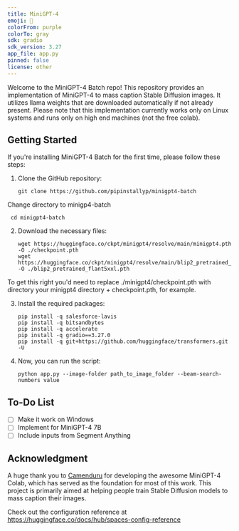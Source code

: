 ```yaml
---
title: MiniGPT-4
emoji: 🚀
colorFrom: purple
colorTo: gray
sdk: gradio
sdk_version: 3.27
app_file: app.py
pinned: false
license: other
---
```


Welcome to the MiniGPT-4 Batch repo! This repository provides an implementation of MiniGPT-4 to mass caption Stable Diffusion images. It utilizes llama weights that are downloaded automatically if not already present. Please note that this implementation currently works only on Linux systems and runs only on high end machines (not the free colab).

## Getting Started

If you're installing MiniGPT-4 Batch for the first time, please follow these steps:

1. Clone the GitHub repository:

   ```git
   git clone https://github.com/pipinstallyp/minigpt4-batch
   ```
Change directory to minigp4-batch

  ```
   cd minigpt4-batch
   ```
2. Download the necessary files:

   ```
   wget https://huggingface.co/ckpt/minigpt4/resolve/main/minigpt4.pth -O ./checkpoint.pth
   wget https://huggingface.co/ckpt/minigpt4/resolve/main/blip2_pretrained_flant5xxl.pth -O ./blip2_pretrained_flant5xxl.pth
   ```

To get this right you'd need to replace ./minigpt4/checkpoint.pth with directory your minigpt4 directory + checkpoint.pth, for example. 

3. Install the required packages:

   ```
   pip install -q salesforce-lavis
   pip install -q bitsandbytes
   pip install -q accelerate
   pip install -q gradio==3.27.0
   pip install -q git+https://github.com/huggingface/transformers.git -U
   ```

5. Now, you can run the script:

   ```
   python app.py --image-folder path_to_image_folder --beam-search-numbers value
   ```
## To-Do List

- [ ] Make it work on Windows
- [ ] Implement for MiniGPT-4 7B
- [ ] Include inputs from Segment Anything

## Acknowledgment

A huge thank you to [Camenduru](https://github.com/camenduru) for developing the awesome MiniGPT-4 Colab, which has served as the foundation for most of this work. This project is primarily aimed at helping people train Stable Diffusion models to mass caption their images.

Check out the configuration reference at https://huggingface.co/docs/hub/spaces-config-reference
